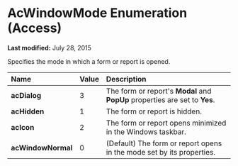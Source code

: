 
# AcWindowMode Enumeration (Access)

 **Last modified:** July 28, 2015

Specifies the mode in which a form or report is opened.


|**Name**|**Value**|**Description**|
|:-----|:-----|:-----|
| **acDialog**|3|The form or report's  **Modal** and **PopUp** properties are set to **Yes**.|
| **acHidden**|1|The form or report is hidden.|
| **acIcon**|2|The form or report opens minimized in the Windows taskbar.|
| **acWindowNormal**|0| (Default) The form or report opens in the mode set by its properties.|

